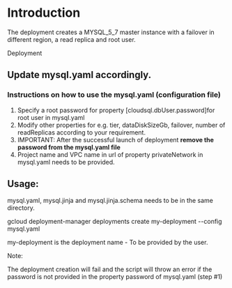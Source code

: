 # Introduction #

The deployment creates a MYSQL_5_7 master instance with a failover in different region, a read replica and root user.

Deployment

## Update mysql.yaml accordingly. ##

### Instructions on how to use the mysql.yaml (configuration file) ###

1. Specify a root password for property [cloudsql.dbUser.password]for root user in mysql.yaml
2. Modify other properties for e.g. tier, dataDiskSizeGb, failover, number of readReplicas according to your requirement.
3. IMPORTANT: After the successful launch of deployment **remove the password from the mysql.yaml file**
4. Project name and VPC name in url of property privateNetwork in mysql.yaml needs to be provided.

## Usage: ##

mysql.yaml, mysql.jinja and mysql.jinja.schema needs to be in the same directory.

gcloud deployment-manager deployments create my-deployment --config mysql.yaml

my-deployment is the deployment name - To be provided by the user.

Note:

The deployment creation will fail and the script will throw an error if the  password is not provided in the property password of mysql.yaml (step #1)

